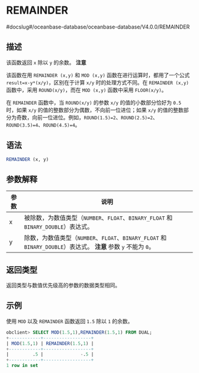 REMAINDER 
==============================
#docslug#/oceanbase-database/oceanbase-database/V4.0.0/REMAINDER


描述 
-----------------------

该函数返回 `x` 除以 `y` 的余数。
**注意**



该函数在用 `REMAINDER (x,y)` 和 `MOD (x,y)` 函数在进行运算时，都用了一个公式 `result=x-y*(x/y)`，区别在于计算 `x/y` 时的处理方式不同。在 `REMAINDER (x,y)` 函数中，采用 `ROUND(x/y)`，而在 `MOD (x,y)` 函数中采用 `FLOOR(x/y)`。

在 `REMAINDER` 函数中，当 `ROUND(x/y)` 的参数 `x/y` 的值的小数部分恰好为 `0.5` 时，如果 `x/y` 的值的整数部分为偶数，不向前一位进位；如果 `x/y` 的值的整数部分为奇数，向前一位进位。例如，`ROUND(1.5)=2`、`ROUND(2.5)=2`、`ROUND(3.5)=4`、`ROUND(4.5)=4`。



语法 
-----------------------

```sql
REMAINDER (x, y)
```



参数解释 
-------------------------



| **参数** |                                                 **说明**                                                  |
|--------|---------------------------------------------------------------------------------------------------------|
| x      | 被除数，为数值类型（`NUMBER`、`FLOAT`、`BINARY_FLOAT` 和 `BINARY_DOUBLE`）表达式。                                        |
| y      | 除数，为数值类型（`NUMBER`、`FLOAT`、`BINARY_FLOAT` 和 `BINARY_DOUBLE`）表达式。 **注意**  参数 `y` 不能为 `0`。 |



返回类型 
-------------------------

返回类型与数值优先级高的参数的数据类型相同。

示例 
-----------------------

使用 `MOD` 以及 `REMAINDER` 函数返回 `1.5` 除以 `1` 的余数。

```sql
obclient> SELECT MOD(1.5,1),REMAINDER(1.5,1) FROM DUAL;
+------------+------------------+
| MOD(1.5,1) | REMAINDER(1.5,1) |
+------------+------------------+
|         .5 |              -.5 |
+------------+------------------+
1 row in set
```


